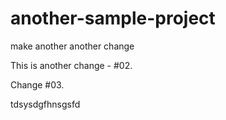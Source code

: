 # another-sample-project

make another another change

This is another change - #02.

Change #03.

tdsysdgfhnsgsfd